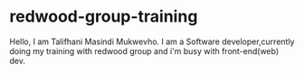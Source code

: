 # redwood-group-training

Hello, I am Talifhani Masindi Mukwevho. 
I am a Software developer,currently doing my training with redwood group and i'm busy with front-end(web) dev.

